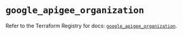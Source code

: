 # `google_apigee_organization`

Refer to the Terraform Registry for docs: [`google_apigee_organization`](https://registry.terraform.io/providers/hashicorp/google/5.17.0/docs/resources/apigee_organization).
